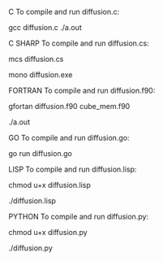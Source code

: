 C
To compile and run diffusion.c:

gcc diffusion.c
./a.out

C SHARP
To compile and run diffusion.cs:

mcs diffusion.cs 

mono diffusion.exe

FORTRAN
To compile and run diffusion.f90:

gfortan diffusion.f90 cube_mem.f90

./a.out

GO
To compile and run diffusion.go:

go run diffusion.go

LISP
To compile and run diffusion.lisp:

chmod u+x diffusion.lisp

./diffusion.lisp

PYTHON
To compile and run diffusion.py:

chmod u+x diffusion.py

./diffusion.py